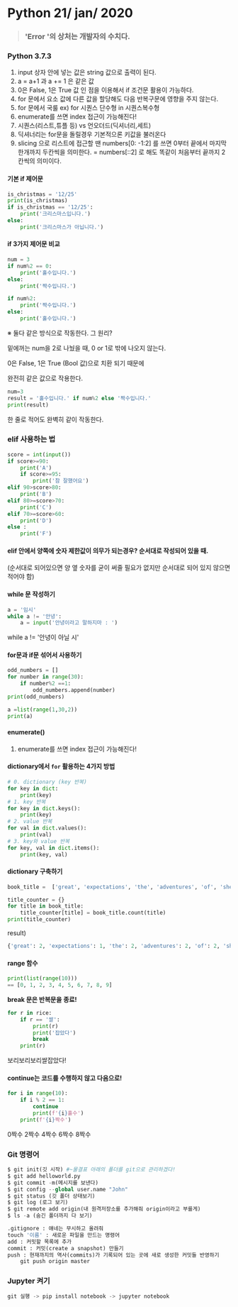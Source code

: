 # Python 21/ jan/ 2020

> ### 'Error '의 상처는 개발자의 수치다.

### Python 3.7.3

1. input 상자 안에 넣는 값은 string 값으로 출력이 된다.
2. a = a+1 과 a += 1 은 같은 값
3. 0은 False, 1은 True 값 인 점을 이용해서 if 조건문 활용이 가능하다.
4. for 문에서 요소 값에 다른 값을 할당해도 다음 반복구문에 영향을 주지 않는다.
5. for 문에서 국룰 ex) for 시퀀스 단수형 in 시퀀스복수형
6. enumerate를 쓰면 index 접근이 가능해진다!
7. 시퀀스(리스트,튜플 등) vs 언오더드(딕셔너리,세트)
8. 딕셔너리는 for문을 돌릴경우 기본적으론 키값을 불러온다
9. slicing 으로 리스트에 접근할 땐 numbers[0:   -1:2] 를 쓰면 0부터 끝에서 마지막 한개까지 두칸씩을 의미한다. = numbers[::2] 로 해도 똑같이 처음부터 끝까지 2칸씩의 의미이다.



#### 기본 if 제어문

```python
is_christmas = '12/25'
print(is_christmas)
if is_christmas == '12/25':
    print('크리스마스입니다.')
else:
    print('크리스마스가 아닙니다.')
```



#### if 3가지 제어문 비교

```python
num = 3
if num%2 == 0:
    print('홀수입니다.')
else:
    print('짝수입니다.')
```

```python
if num%2:
    print('짝수입니다.')
else:
    print('홀수입니다.')   
```

※ 둘다 같은 방식으로 작동한다. 그 원리?

밑에꺼는 num을 2로 나눴을 때, 0 or 1로 밖에 나오지 않는다.

0은 False, 1은 True (Bool 값)으로 치환 되기 때문에

완전히 같은 값으로 작용한다.

```python
num=3
result = '홀수입니다.' if num%2 else '짝수입니다.'
print(result)
```

한 줄로 적어도 완벽히 같이 작동한다.



### elif 사용하는 법

```python
score = int(input())
if score>=90:
    print('A')
    if score>=95:
        print('참 잘했어요')
elif 90>score>80:
    print('B')
elif 80>=score>70:
    print('C')
elif 70>=score>60:
    print('D')
else :
    print('F')
```

#### elif 안에서 양쪽에 숫자 제한값이 의무가 되는경우? 순서대로 작성되어 있을 때.

(순서대로 되어있으면 양 옆 숫자를 굳이 써줄 필요가 없지만 순서대로 되어 있지 않으면 적어야 함)



#### while 문 작성하기

```python
a = '임시'
while a != '안녕':
    a = input('안녕이라고 말하지마 : ')
```

while a != '안녕이 아닐 시'



#### for문과 if문 섞어서 사용하기

```python
odd_numbers = []
for number in range(30):
    if number%2 ==1:
        odd_numbers.append(number)
print(odd_numbers)
```

```python
a =list(range(1,30,2))
print(a)
```

#### enumerate()

1. enumerate를 쓰면 index 접근이 가능해진다!



#### dictionary에서 `for` 활용하는 4가지 방법

```python
# 0. dictionary (key 반복)
for key in dict:
    print(key)
# 1. key 반복
for key in dict.keys():
    print(key)
# 2. value 반복    
for val in dict.values():
    print(val)
# 3. key와 value 반복
for key, val in dict.items():
    print(key, val)
```

#### dictionary 구축하기

```python
book_title =  ['great', 'expectations', 'the', 'adventures', 'of', 'sherlock', 'holmes', 'the', 'great', 'gasby', 'hamlet', 'adventures', 'of', 'huckleberry', 'fin']

title_counter = {}
for title in book_title:
    title_counter[title] = book_title.count(title)
print(title_counter)
```

result)

```python
{'great': 2, 'expectations': 1, 'the': 2, 'adventures': 2, 'of': 2, 'sherlock': 1, 'holmes': 1, 'gasby': 1, 'hamlet': 1, 'huckleberry': 1, 'fin': 1}
```

#### range 함수

```python
print(list(range(10)))
== [0, 1, 2, 3, 4, 5, 6, 7, 8, 9]
```

**break 문은 반복문을 종료!**

```python
for r in rice:
    if r == '쌀':
        print(r)
        print('잡았다')
        break
    print(r)    
```

보리보리보리쌀잡았다!

####  **continue는 코드를 수행하지 않고 다음으로!**

```python
for i in range(10):
    if i % 2 == 1:
        continue
        print(f'{i}홀수')
    print(f'{i}짝수')
```

0짝수
2짝수
4짝수
6짝수
8짝수

### Git 명령어

```python
$ git init(깃 시작) #~물결표 아래의 폴더를 git으로 관리하겠다!
$ git add helloworld.py
$ git commit -m(메시지를 보낸다)
$ git config --global user.name "John"
$ git status (깃 폴더 상태보기)
$ git log (로그 보기)
$ git remote add origin(내 원격저장소를 추가해줘 origin이라고 부를게)
$ ls -a (숨긴 폴더까지 다 보기)

.gitignore : 얘네는 무시하고 올려줘
touch '이름' : 새로운 파일을 만드는 명령어
add : 커밋할 목록에 추가
commit : 커밋(create a snapshot) 만들기
push : 현재까지의 역사(commits)가 기록되어 있는 곳에 새로 생성한 커밋들 반영하기
    git push origin master
```



### Jupyter 켜기

```python
git 실행 -> pip install notebook -> jupyter notebook
```

